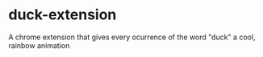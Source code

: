 # duck-extension
A chrome extension that gives every ocurrence of the word "duck" a cool, rainbow animation
